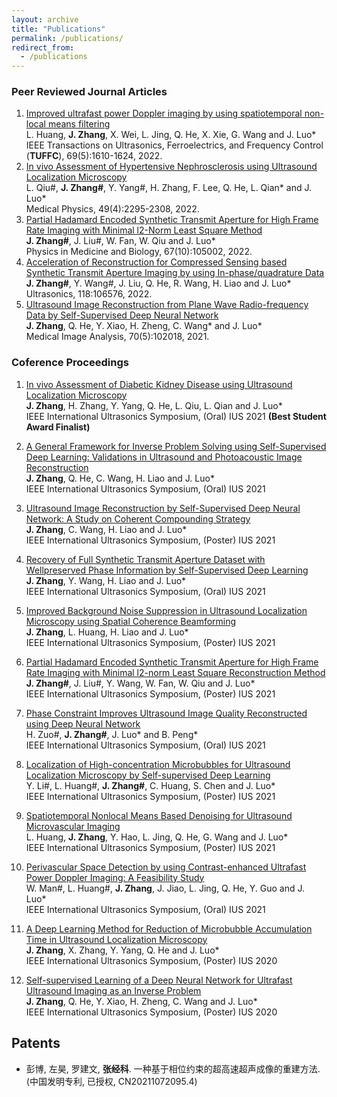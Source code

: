 ```yaml
---
layout: archive
title: "Publications"
permalink: /publications/
redirect_from:
  - /publications
---
```



### Peer Reviewed Journal Articles
  
1. [Improved ultrafast power Doppler imaging by using spatiotemporal non-local means filtering](https://ieeexplore.ieee.org/document/9732976)<br>
  L. Huang, **J. Zhang**, X. Wei, L. Jing, Q. He, X. Xie, G. Wang and J. Luo*<br>
  IEEE Transactions on Ultrasonics, Ferroelectrics, and Frequency Control (**TUFFC**), 69(5):1610-1624, 2022.<br>
2. [In vivo Assessment of Hypertensive Nephrosclerosis using Ultrasound Localization Microscopy](https://aapm.onlinelibrary.wiley.com/doi/10.1002/mp.15583)<br>
  L. Qiu#, **J. Zhang#**, Y. Yang#, H. Zhang, F. Lee, Q. He, L. Qian* and J. Luo*<br>
  Medical Physics, 49(4):2295-2308, 2022.<br>
3. [Partial Hadamard Encoded Synthetic Transmit Aperture for High Frame Rate Imaging with Minimal l2-Norm Least Square Method](https://iopscience.iop.org/article/10.1088/1361-6560/ac6202)<br>
  **J. Zhang#**, J. Liu#, W. Fan, W. Qiu and J. Luo*<br>
  Physics in Medicine and Biology, 67(10):105002, 2022.<br>
4. [Acceleration of Reconstruction for Compressed Sensing based Synthetic Transmit Aperture Imaging by using In-phase/quadrature Data](https://www.sciencedirect.com/science/article/abs/pii/S0041624X2100202X?via%3Dihub)<br>
  **J. Zhang#**, Y. Wang#, J. Liu, Q. He, R. Wang, H. Liao and J. Luo*<br>
  Ultrasonics, 118:106576, 2022.<br>
5. [Ultrasound Image Reconstruction from Plane Wave Radio-frequency Data by Self-Supervised Deep Neural Network](https://www.sciencedirect.com/science/article/pii/S1361841521000645?via%3Dihub)<br>
  **J. Zhang**, Q. He, Y. Xiao, H. Zheng, C. Wang* and J. Luo*<br>
  Medical Image Analysis, 70(5):102018, 2021.<br>

  
### Coference Proceedings
  
1. [In vivo Assessment of Diabetic Kidney Disease using Ultrasound Localization Microscopy](https://ieeexplore.ieee.org/document/9593542)<br>
  **J. Zhang**, H. Zhang, Y. Yang, Q. He, L. Qiu, L. Qian and J. Luo*<br>
  IEEE International Ultrasonics Symposium, (Oral) IUS 2021 **(Best Student Award Finalist)**<br>
  
2. [A General Framework for Inverse Problem Solving using Self-Supervised Deep Learning: Validations in Ultrasound and Photoacoustic Image Reconstruction](https://ieeexplore.ieee.org/document/9593902)<br>
  **J. Zhang**, Q. He, C. Wang, H. Liao and J. Luo*<br>
  IEEE International Ultrasonics Symposium, (Oral) IUS 2021<br>
  
3. [Ultrasound Image Reconstruction by Self-Supervised Deep Neural Network: A Study on Coherent Compounding Strategy](https://ieeexplore.ieee.org/document/9593733)<br>
  **J. Zhang**, C. Wang, H. Liao and J. Luo*<br>
  IEEE International Ultrasonics Symposium, (Poster) IUS 2021<br>

4. [Recovery of Full Synthetic Transmit Aperture Dataset with Wellpreserved Phase Information by Self-Supervised Deep Learning](https://ieeexplore.ieee.org/document/9593862)<br>
  **J. Zhang**, Y. Wang, H. Liao and J. Luo*<br>
  IEEE International Ultrasonics Symposium, (Oral) IUS 2021<br>
  
5. [Improved Background Noise Suppression in Ultrasound Localization Microscopy using Spatial Coherence Beamforming](https://ieeexplore.ieee.org/document/9593582)<br>
  **J. Zhang**, L. Huang, H. Liao and J. Luo*<br>
  IEEE International Ultrasonics Symposium, (Poster) IUS 2021<br>
  
6. [Partial Hadamard Encoded Synthetic Transmit Aperture for High Frame Rate Imaging with Minimal l2-norm Least Square Reconstruction Method](https://ieeexplore.ieee.org/document/9593780)<br>
  **J. Zhang#**, J. Liu#, Y. Wang, W. Fan, W. Qiu and J. Luo*<br>
  IEEE International Ultrasonics Symposium, (Poster) IUS 2021<br>
  
7. [Phase Constraint Improves Ultrasound Image Quality Reconstructed using Deep Neural Network](https://ieeexplore.ieee.org/document/9593647)<br>
  H. Zuo#, **J. Zhang#**, J. Luo* and B. Peng*<br>
  IEEE International Ultrasonics Symposium, (Oral) IUS 2021<br>
  
8. [Localization of High-concentration Microbubbles for Ultrasound Localization Microscopy by Self-supervised Deep Learning](https://ieeexplore.ieee.org/document/9593750)<br>
  Y. Li#, L. Huang#, **J. Zhang#**, C. Huang, S. Chen and J. Luo*<br>
  IEEE International Ultrasonics Symposium, (Poster) IUS 2021<br>
  
9. [Spatiotemporal Nonlocal Means Based Denoising for Ultrasound Microvascular Imaging](https://ieeexplore.ieee.org/document/9593725)<br>
  L. Huang, **J. Zhang**, Y. Hao, L. Jing, Q. He, G. Wang and J. Luo*<br>
  IEEE International Ultrasonics Symposium, (Poster) IUS 2021<br>

10. [Perivascular Space Detection by using Contrast-enhanced Ultrafast Power Doppler Imaging: A Feasibility Study](https://ieeexplore.ieee.org/document/9593600)<br>
  W. Man#, L. Huang#, **J. Zhang**, J. Jiao, L. Jing, Q. He, Y. Guo and J. Luo*<br>
  IEEE International Ultrasonics Symposium, (Oral) IUS 2021<br>
  
11. [A Deep Learning Method for Reduction of Microbubble Accumulation Time in Ultrasound Localization Microscopy](https://ieeexplore.ieee.org/document/9251475)<br>
  **J. Zhang**, X. Zhang, Y. Yang, Q. He and J. Luo*<br>
  IEEE International Ultrasonics Symposium, (Poster) IUS 2020<br>
  
12. [Self-supervised Learning of a Deep Neural Network for Ultrafast Ultrasound Imaging as an Inverse Problem](https://ieeexplore.ieee.org/document/9251533)<br>
  **J. Zhang**, Q. He, Y. Xiao, H. Zheng, C. Wang and J. Luo*<br>
  IEEE International Ultrasonics Symposium, (Poster) IUS 2020<br>


## Patents
* 彭博, 左昊, 罗建文, **张经科**. 一种基于相位约束的超高速超声成像的重建方法. (中国发明专利, 已授权, CN20211072095.4)

